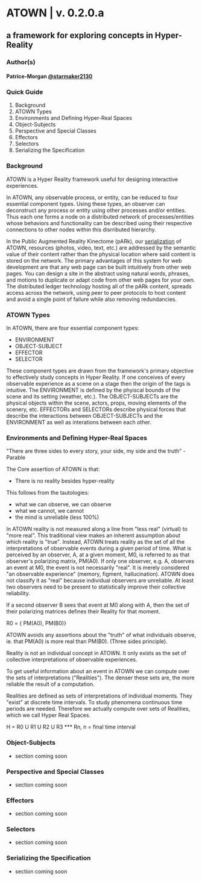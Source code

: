 # ATOWN | v. 0.2.0.a

## a framework for exploring concepts in Hyper-Reality

### Author(s)
#### Patrice-Morgan [@starmaker2130](https://github.com/starmaker2130)

### Quick Guide
1. Background
2. ATOWN Types
3. Environments and Defining Hyper-Real Spaces
4. Object-Subjects
5. Perspective and Special Classes
6. Effectors
7. Selectors
8. Serializing the Specification

### Background

ATOWN is a Hyper Reality framework useful for designing interactive experiences.

In ATOWN, any observable process, or entity, can be reduced to four essential component types. Using these types, an observer can deconstruct any process or entity using other processes and/or entities. Thus each one forms a node on a distributed network of processes/entities whose behaviors and functionality can be described using their respective connections to other nodes within this disrributed hierarchy. 

In the Public Augmented Reality Kinectome (pARk), our [serialization](https://github.com/houseofvenus/pARk) of ATOWN, resources (photos, video, text, etc.) are addressed by the semantic value of their content rather than the physical location where said content is stored on the network. The primary advantages of this system for web development are that any web page can be built intuitively from other web pages. You can design a site in the abstract using natural words, phrases, and motions to duplicate or adapt code from other web pages for your own. The distributed ledger technology hosting all of the pARk content, spreads access across the network, using peer to peer protocols to host content and avoid a single point of failure while also removing redundancies.

### ATOWN Types

In ATOWN, there are four essential component types:
- ENVIRONMENT
- OBJECT-SUBJECT
- EFFECTOR
- SELECTOR

These component types are drawn from the framework's primary objective to effectively study concepts in Hyper Reality. If one conceives of every observable experience as a scene on a stage then the origin of the tags is intuitive. The ENVIRONMENT is defined by the phyiscal bounds of the scene and its setting (weather, etc.). The OBJECT-SUBJECTs are the physical objects within the scene, actors, props, moving elements of the scenery, etc. EFFECTORs and SELECTORs describe physical forces that describe the interactions between OBJECT-SUBJECTs and the ENVIRONMENT as well as interations between each other.

### Environments and Defining Hyper-Real Spaces

"There are three sides to every story, your side, my side and the truth" - Parable

The Core assertion of ATOWN is that:
- There is no reality besides hyper-reality

This follows from the tautologies:
- what we can observe, we can observe
- what we cannot, we cannot
- the mind is unreliable (less 100%)

In ATOWN reality is not measured along a line from "less real" (virtual) to "more real". 
This traditional view makes an inherent assumption about which reality is "true". 
Instead, ATOWN treats reality as the set of all the interpretations of observable events during a given period of time.
What is perceived by an observer, A, at a given moment, M0, is referred to as that observer's polarizing matrix, PM(A0). 
If only one observer, e.g. A, observes an event at M0, the event is not necessarily "real". It is merely considered "an observable experience" (memory, figment, hallucination). 
ATOWN does not classify it as "real" because individual observers are unreliable.
At least two observers need to be present to statistically improve their collective reliability.

If a second observer B sees that event at M0 along with A, then the set of their polarizing matrices defines their Reality for that moment.

R0 = { PM(A0), PM(B0)}

ATOWN avoids any assertions about the "truth" of what individuals observe, ie. that PM(A0) is more real than PM(B0). (Three sides principle).

Reality is not an individual concept in ATOWN. It only exists as the set of collective interpretations of observable experiences.

To get useful information about an event in ATOWN we can compute over the sets of interpretations ("Realities"). The denser these sets are, the more reliable the result of a computation.

Realities are defined as sets of interpretations of individual moments. They "exist" at discrete time intervals.
To study phenomena continuous time periods are needed. Therefore we actually compute over sets of Realities, which we call Hyper Real Spaces.

H = R0 U R1 U R2 U R3 *** Rn, n = final time interval


### Object-Subjects
* section coming soon
### Perspective and Special Classes
* section coming soon
### Effectors
* section coming soon
### Selectors
* section coming soon
### Serializing the Specification
* section coming soon